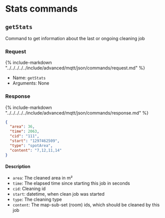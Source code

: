 # Stats commands

## `getStats`

Command to get information about the last or ongoing cleaning job

### Request

{%
   include-markdown "../../../../../include/advanced/mqtt/json/commands/request.md"
%}

- Name: `getStats`
- Arguments: None

### Response

{%
   include-markdown "../../../../../include/advanced/mqtt/json/commands/response.md"
%}

```json
{
  "area": 36,
  "time": 2063,
  "cid": "111",
  "start": "1297462509",
  "type": "spotArea",
  "content": "7,12,11,14"
}
```

#### Description

- `area`: The cleaned area in m²
- `time`: The elapsed time since starting this job in seconds
- `cid`: Cleaning id
- `start`: datetime, when clean job was started
- `type`: The cleaning type
- `content`: The map-sub-set (room) ids, which should be cleaned by this job
